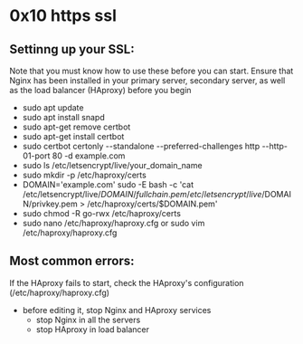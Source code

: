 # 0x10 https ssl

## Settinng up your SSL:
Note that you must know how to use these before you can start. Ensure that
Nginx has been installed in your primary server, secondary server, as well
as the load balancer (HAproxy) before you begin
- sudo apt update
- sudo apt install snapd
- sudo apt-get remove certbot
- sudo apt-get install certbot
- sudo certbot certonly --standalone --preferred-challenges http --http-01-port 80 -d example.com
- sudo ls /etc/letsencrypt/live/your_domain_name
- sudo mkdir -p /etc/haproxy/certs
- DOMAIN='example.com' sudo -E bash -c 'cat /etc/letsencrypt/live/$DOMAIN/fullchain.pem /etc/letsencrypt/live/$DOMAIN/privkey.pem > /etc/haproxy/certs/$DOMAIN.pem'
- sudo chmod -R go-rwx /etc/haproxy/certs
- sudo nano /etc/haproxy/haproxy.cfg or sudo vim /etc/haproxy/haproxy.cfg

## Most common errors:
If the HAproxy fails to start, check the HAproxy's configuration (/etc/haproxy/haproxy.cfg)
-  before editing it, stop Nginx and HAproxy services
    -  stop Nginx in all the servers
    -  stop HAproxy in load balancer
